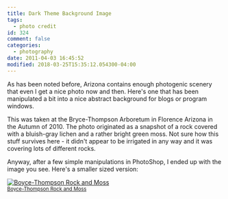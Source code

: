 ```yaml
---
title: Dark Theme Background Image
tags:
  - photo credit
id: 324
comment: false
categories:
  - photography
date: 2011-04-03 16:45:52
modified: 2018-03-25T15:35:12.054300-04:00
---
```


As has been noted before, Arizona contains enough photogenic scenery that even I get a nice photo now and then. Here's one that has been manipulated a bit into a nice abstract background for blogs or program windows.

This was taken at the Bryce-Thompson Arboretum in Florence Arizona in the Autumn of 2010\. The photo originated as a snapshot of a rock covered with a bluish-gray lichen and a rather bright green moss. Not sure how this stuff survives here - it didn't appear to be irrigated in any way and it was covering lots of different rocks.

Anyway, after a few simple manipulations in PhotoShop, I ended up with the image you see. Here's a smaller sized version:

[![Boyce-Thompson Rock and Moss](/static/img/2011-04-03-2010-12-26-Boyce-Thompson-Arboretum-012-cropped-1000-x-228.jpg "Boyce-Thompson Rock and Moss")<br><small>Boyce-Thompson Rock and Moss</small>](/static/img/2011-04-03-2010-12-26-Boyce-Thompson-Arboretum-012-cropped-1000-x-228.jpg)